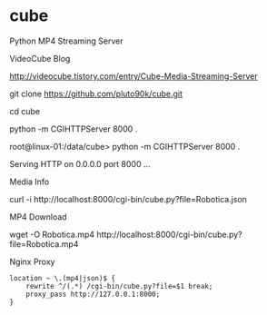 # cube
Python MP4 Streaming Server

VideoCube Blog

http://videocube.tistory.com/entry/Cube-Media-Streaming-Server



git clone https://github.com/pluto90k/cube.git

cd cube

python -m CGIHTTPServer 8000 .

root@linux-01:/data/cube> python -m CGIHTTPServer 8000 .

Serving HTTP on 0.0.0.0 port 8000 ...


Media Info

curl -i http://localhost:8000/cgi-bin/cube.py?file=Robotica.json

MP4 Download

wget -O Robotica.mp4 http://localhost:8000/cgi-bin/cube.py?file=Robotica.mp4

Nginx Proxy

	location ~ \.(mp4|json)$ {
        rewrite ^/(.*) /cgi-bin/cube.py?file=$1 break;
        proxy_pass http://127.0.0.1:8000;
    }
